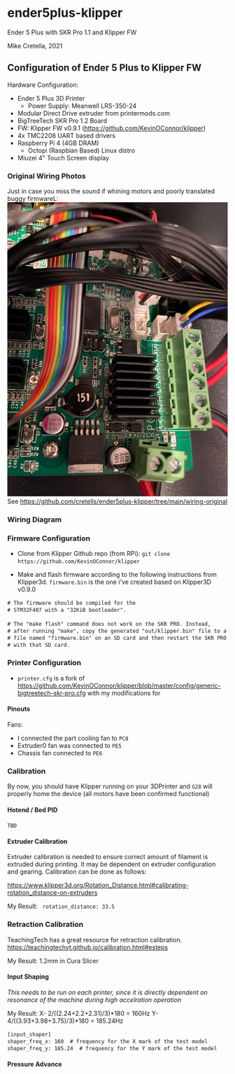# ender5plus-klipper
Ender 5 Plus with SKR Pro 1.1 and Klipper FW

Mike Cretella, 2021

## Configuration of Ender 5 Plus to Klipper FW 

Hardware Configuration:
- Ender 5 Plus 3D Printer
    - Power Supply: Meanwell LRS-350-24 
- Modular Direct Drive extruder from printermods.com
- BigTreeTech SKR Pro 1.2 Board
- FW: Klipper FW v0.9.1 (https://github.com/KevinOConnor/klipper)
- 4x TMC2208 UART based drivers
- Raspberry Pi 4 (4GB DRAM)
    - Octopi (Raspbian Based) Linux distro
- Miuzei 4" Touch Screen display

### Original Wiring Photos

Just in case you miss the sound if whining motors and poorly translated buggy firmwareL: 
 ![mainboard](https://github.com/cretells/ender5plus-klipper/blob/main/wiring-original/mainboard.jpeg?raw=true)
 See https://github.com/cretells/ender5plus-klipper/tree/main/wiring-original

### Wiring Diagram


### Firmware Configuration
- Clone from Klipper Github repo (from RPi):
    `git clone https://github.com/KevinOConnor/klipper`

- Make and flash firmware according to the following instructions from Klipper3d. 
    `firmware.bin` is the one i've created  based on Klipper3D v0.9.0
```
# The firmware should be compiled for the
# STM32F407 with a "32KiB bootloader".

# The "make flash" command does not work on the SKR PRO. Instead,
# after running "make", copy the generated "out/klipper.bin" file to a
# file named "firmware.bin" on an SD card and then restart the SKR PRO
# with that SD card.
```
### Printer Configuration 
- `printer.cfg` is a fork of https://github.com/KevinOConnor/klipper/blob/master/config/generic-bigtreetech-skr-pro.cfg
with my modifications for 

#### Pinouts
Fans: 
- I connected the part cooling fan to `PC8`
- Extruder0 fan was connected to `PE5`
- Chassis fan connected to `PE6`

### Calibration

By now, you should have Klipper running on your 3DPrinter and `G28` will properly home the device (all motors have been confirmed functional)

#### Hotend / Bed PID
`TBD`

#### Extruder Calibration
Extruder calibration is needed to ensure correct amount of filament is extruded during printing. It may be dependent on extruder configuration and gearing. Calibration can be done as follows:

https://www.klipper3d.org/Rotation_Distance.html#calibrating-rotation_distance-on-extruders

My Result:
` rotation_distance: 33.5`

### Retraction Calibration

TeachingTech has a great resource for retraction calibration. https://teachingtechyt.github.io/calibration.html#esteps

My Result: 1.2mm in Cura Slicer 

#### Input Shaping

*This needs to be run on each printer, since it is directly dependent on resonance of the machine during high accelration operation*

My Result:
X- 2/((2.24+2.2+2.31)/3)*180 = 160Hz
Y- 4/((3.93+3.98+3.75)/3)*180 = 185.24Hz

```
[input_shaper]
shaper_freq_x: 160  # frequency for the X mark of the test model
shaper_freq_y: 185.24  # frequency for the Y mark of the test model
```
#### Pressure Advance



